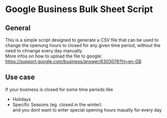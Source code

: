 # Google Business Bulk Sheet Script
## General
This is a simple script designed to generate a CSV file that can be used to change the openung hours to closed for any given time period, without the need to chnange every day manually.  
More infos on how to upload the file to google: https://support.google.com/business/answer/6303076?hl=en-GB

## Use case  
If your business is closed for some time periods like  
- Holidays  
- Specific Seasons (eg. closed in the winter)  
and you dont want to enter special opening hours maually for every day  
